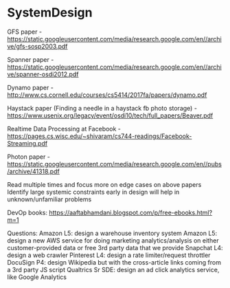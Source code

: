 # SystemDesign
GFS paper - https://static.googleusercontent.com/media/research.google.com/en//archive/gfs-sosp2003.pdf

Spanner paper - https://static.googleusercontent.com/media/research.google.com/en//archive/spanner-osdi2012.pdf

Dynamo paper - http://www.cs.cornell.edu/courses/cs5414/2017fa/papers/dynamo.pdf

Haystack paper (Finding a needle in a haystack fb photo storage) - https://www.usenix.org/legacy/event/osdi10/tech/full_papers/Beaver.pdf

Realtime Data Processing at Facebook - https://pages.cs.wisc.edu/~shivaram/cs744-readings/Facebook-Streaming.pdf

Photon paper - https://static.googleusercontent.com/media/research.google.com/en//pubs/archive/41318.pdf

Read multiple times and focus more on edge cases on above papers
Identify large systemic constraints early in design will help in unknown/unfamiliar problems


DevOp books:
https://aaftabhamdani.blogspot.com/p/free-ebooks.html?m=1

Questions:
Amazon L5: design a warehouse inventory system
Amazon L5: design a new AWS service for doing marketing analytics/analysis on either customer-provided data or free 3rd party data that we provide
Snapchat L4: design a web crawler
Pinterest L4: design a rate limiter/request throttler
DocuSign P4: design Wikipedia but with the cross-article links coming from a 3rd party JS script
Qualtrics Sr SDE: design an ad click analytics service, like Google Analytics
